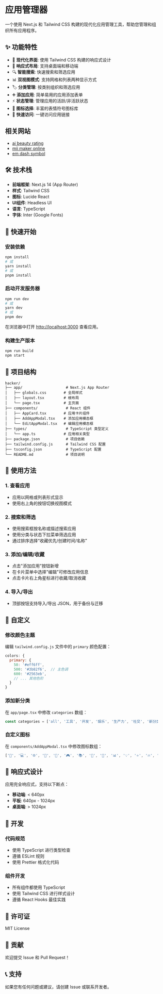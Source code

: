# 应用管理器

一个使用 Next.js 和 Tailwind CSS 构建的现代化应用管理工具，帮助您管理和组织所有应用程序。

## ✨ 功能特性

- 🚀 **现代化界面**: 使用 Tailwind CSS 构建的响应式设计
- 📱 **响应式布局**: 支持桌面端和移动端
- 🔍 **智能搜索**: 快速搜索和筛选应用
- 📊 **双视图模式**: 支持网格和列表两种显示方式
- 🏷️ **分类管理**: 按类别组织和筛选应用
- ➕ **添加应用**: 简单易用的应用添加表单
- ⚡ **状态管理**: 管理应用的活跃/非活跃状态
- 🎨 **图标选择**: 丰富的表情符号图标库
- 🔗 **快速访问**: 一键访问应用链接

## 相关网站

- [ai beauty rating](https://www.aibeautyrating.online/)
- [mii maker online](https://miimaker.online/)
- [em dash symbol](https://emdashsymbol.com/)

## 🛠️ 技术栈

- **前端框架**: Next.js 14 (App Router)
- **样式**: Tailwind CSS
- **图标**: Lucide React
- **UI组件**: Headless UI
- **语言**: TypeScript
- **字体**: Inter (Google Fonts)

## 🚀 快速开始

### 安装依赖

```bash
npm install
# 或
yarn install
# 或
pnpm install
```

### 启动开发服务器

```bash
npm run dev
# 或
yarn dev
# 或
pnpm dev
```

在浏览器中打开 [http://localhost:3000](http://localhost:3000) 查看应用。

### 构建生产版本

```bash
npm run build
npm start
```

## 📁 项目结构

```
hacker/
├── app/                    # Next.js App Router
│   ├── globals.css        # 全局样式
│   ├── layout.tsx         # 根布局
│   └── page.tsx           # 主页面
├── components/             # React 组件
│   ├── AppCard.tsx        # 应用卡片组件
│   ├── AddAppModal.tsx    # 添加应用模态框
│   └── EditAppModal.tsx   # 编辑应用模态框
├── types/                  # TypeScript 类型定义
│   └── app.ts             # 应用相关类型
├── package.json            # 项目依赖
├── tailwind.config.js      # Tailwind CSS 配置
├── tsconfig.json           # TypeScript 配置
└── README.md               # 项目说明
```

## 🎯 使用方法

### 1. 查看应用
- 应用以网格或列表形式显示
- 使用右上角的按钮切换视图模式

### 2. 搜索和筛选
- 使用搜索框按名称或描述搜索应用
- 使用分类与状态下拉菜单筛选应用
- 通过排序选择“收藏优先/创建时间/名称”

### 3. 添加/编辑/收藏
- 点击"添加应用"按钮新增
- 在卡片菜单中选择"编辑"可修改应用信息
- 点击卡片右上角星标进行收藏/取消收藏

### 4. 导入/导出
- 顶部按钮支持导入/导出 JSON，用于备份与迁移

## 🎨 自定义

### 修改颜色主题
编辑 `tailwind.config.js` 文件中的 `primary` 颜色配置：

```javascript
colors: {
  primary: {
    50: '#eff6ff',
    500: '#3b82f6',  // 主色调
    600: '#2563eb',
    // ... 其他色阶
  }
}
```

### 添加新分类
在 `app/page.tsx` 中修改 `categories` 数组：

```typescript
const categories = ['all', '工具', '开发', '娱乐', '生产力', '社交', '新分类']
```

### 自定义图标
在 `components/AddAppModal.tsx` 中修改图标数组：

```typescript
['🚀', '💻', '🌐', '🎵', '📱', '🎮', '📚', '🔧', '🎨', '📊', '💡', '⭐', '🔥', '💎', '🌈', '🎯']
```

## 📱 响应式设计

应用完全响应式，支持以下断点：
- **移动端**: < 640px
- **平板**: 640px - 1024px  
- **桌面端**: > 1024px

## 🔧 开发

### 代码规范
- 使用 TypeScript 进行类型检查
- 遵循 ESLint 规则
- 使用 Prettier 格式化代码

### 组件开发
- 所有组件都使用 TypeScript
- 使用 Tailwind CSS 进行样式设计
- 遵循 React Hooks 最佳实践

## 📄 许可证

MIT License

## 🤝 贡献

欢迎提交 Issue 和 Pull Request！

## 📞 支持

如果您有任何问题或建议，请创建 Issue 或联系开发者。
